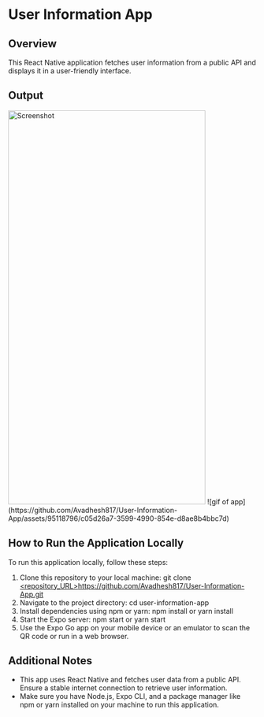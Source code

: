 # User Information App

## Overview
This React Native application fetches user information from a public API and displays it in a user-friendly interface.

## Output 
<img src="https://github.com/Avadhesh817/User-Information-App/assets/95118796/6c578eb4-ad88-44dd-ad62-6ea28bea9699" alt="Screenshot" width="400" height="800">
![gif of app](https://github.com/Avadhesh817/User-Information-App/assets/95118796/c05d26a7-3599-4990-854e-d8ae8b4bbc7d)


## How to Run the Application Locally
To run this application locally, follow these steps:
1. Clone this repository to your local machine:
git clone [<repository_URL>](https://github.com/Avadhesh817/User-Information-App.git)https://github.com/Avadhesh817/User-Information-App.git
2. Navigate to the project directory:
cd user-information-app
3. Install dependencies using npm or yarn:
npm install
or
yarn install
4. Start the Expo server:
npm start
or
yarn start
5. Use the Expo Go app on your mobile device or an emulator to scan the QR code or run in a web browser.

## Additional Notes
- This app uses React Native and fetches user data from a public API. Ensure a stable internet connection to retrieve user information.
- Make sure you have Node.js, Expo CLI, and a package manager like npm or yarn installed on your machine to run this application.


